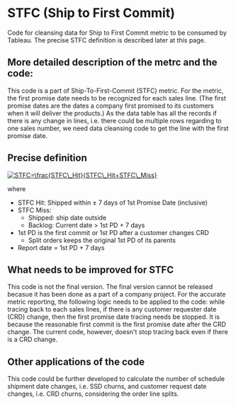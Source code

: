 # STFC (Ship to First Commit)
Code for cleansing data for Ship to First Commit metric to be consumed by Tableau. The precise STFC definition is described later at this page.

## More detailed description of the metrc and the code:
This code is a part of Ship-To-First-Commit (STFC) metric. For the metric, the first promise date needs to be recognized for each sales line. (The first promise dates are the dates a company first promised to its customers when it will deliver the products.) As the data table has all the records if there is any change in lines, i.e. there could be multiple rows regarding to one sales number, we need data cleansing code to get the line with the first promise date.

## Precise definition
<a href="https://www.codecogs.com/eqnedit.php?latex=STFC=\frac{STFC\_Hit}{STFC\_Hit&plus;STFC\_Miss}" target="_blank"><img src="https://latex.codecogs.com/gif.latex?STFC=\frac{STFC\_Hit}{STFC\_Hit&plus;STFC\_Miss}" title="STFC=\frac{STFC\_Hit}{STFC\_Hit+STFC\_Miss}" /></a>

where
- STFC Hit: Shipped within $\pm$ 7 days of 1st Promise Date (inclusive)
- STFC Miss:
  - Shipped: ship date outside
  - Backlog: Current date > 1st PD + 7 days
- 1st PD is the first commit or 1st PD after a customer changes CRD
  - Split orders keeps the original 1st PD of its parents
- Report date = 1st PD + 7 days

## What needs to be improved for STFC
This code is not the final version. The final version cannot be released becasue it has been done as a part of a company project. For the accurate metric reporting, the following logic needs to be applied to the code: while tracing back to each sales lines, if there is any customer requester date (CRD) change, then the first promise date tracing needs be stopped. It is because the reasonable first commit is the first promise date after the CRD change. The current code, however, doesn't stop tracing back even if there is a CRD change.

## Other applications of the code
This code could be further developed to calculate the number of schedule shipment date changes, i.e. SSD churns, and customer request date changes, i.e. CRD churns, considering the order line splits.
